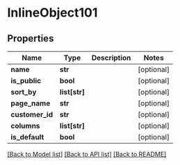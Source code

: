 # InlineObject101

## Properties
Name | Type | Description | Notes
------------ | ------------- | ------------- | -------------
**name** | **str** |  | [optional] 
**is_public** | **bool** |  | [optional] 
**sort_by** | **list[str]** |  | [optional] 
**page_name** | **str** |  | [optional] 
**customer_id** | **str** |  | [optional] 
**columns** | **list[str]** |  | [optional] 
**is_default** | **bool** |  | [optional] 

[[Back to Model list]](../README.md#documentation-for-models) [[Back to API list]](../README.md#documentation-for-api-endpoints) [[Back to README]](../README.md)


